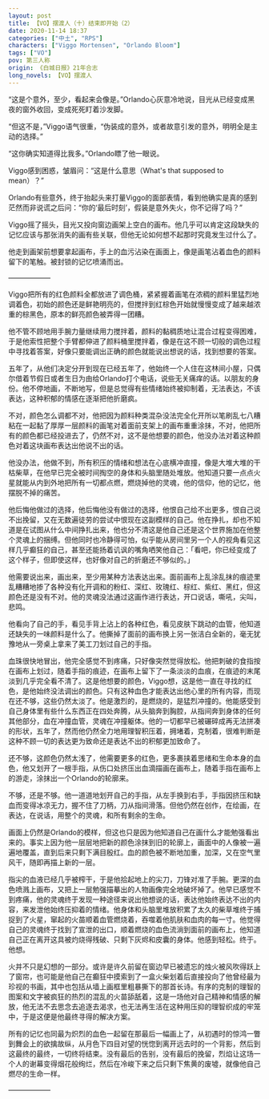 ```yaml
---
layout: post
title: 【VO】摆渡人（十）结束即开始（2）
date: 2020-11-14 18:37
categories: ["中土", "RPS"]
characters: ["Viggo Mortensen", "Orlando Bloom"]
tags: ["VO"]
pov: 第三人称
origin: 《白城日报》21年合志
long_novels: 【VO】摆渡人
---
```


“这是个意外，至少，看起来会像是。”Orlando心灰意冷地说，目光从已经变成黑夜的窗外收回，变成死死盯着沙发脚。

“但这不是，”Viggo语气很重，“伪装成的意外，或者故意引发的意外，明明全是主动的选择。”

“这你确实知道得比我多。”Orlando瞟了他一眼说。

Viggo感到困惑，皱眉问：“这是什么意思（What's that supposed to mean）？”

Orlando有些意外，终于抬起头来打量Viggo的面部表情，看到他确实是真的感到茫然而非说谎之后问：“你的‘最后时刻’，假装是意外失火，你不记得了吗？”

Viggo摇了摇头，目光又投向窗边画架上空白的画布。他几乎可以肯定这段缺失的记忆应该与那张消失的画有些关联，但他无论如何想不起那时究竟发生过什么了。

他走到画架前想要拿起画布，手上的血污沾染在画面上，像是画笔沾着血色的颜料留下的笔触。被封锁的记忆喷涌而出。

——————

Viggo把所有的红色颜料全都放进了调色桶，紧紧握着画笔在浓稠的颜料里猛烈地调着色，初始的颜色还是鲜艳明亮的，但搅拌到红棕色开始就慢慢变成了越来越浓重的棕黑色，原本的鲜亮颜色被弄得一团糟。

他不管不顾地用手腕力量继续用力搅拌着，颜料的黏稠质地让混合过程变得困难，于是他索性把整个手臂都伸进了颜料桶里搅拌着，像是在这不顾一切般的调色过程中寻找着答案，好像只要能调出正确的颜色就能说出想说的话，找到想要的答案。

五年了，从他们决定分开到现在已经五年了，他始终一个人住在这林间小屋，只偶尔借着节假日或者生日为由给Orlando打个电话，说些无关痛痒的话。以朋友的身份。他不停地画，不断地写，但是总觉得有些情绪始终被抑制着，无法表达，不该表达，这种积郁的情感在逐渐把他折磨疯。

不对，颜色怎么调都不对，他把因为颜料种类混杂没法完全化开所以笔刷乱七八糟粘在一起黏了厚厚一层颜料的画笔对着面前支架上的画布重重涂抹，不对，他把所有的颜色都已经投进去了，仍然不对，这不是他想要的颜色，他没办法对着这种颜色对着这块画布表达出他说不出的话。

他没办法，他做不到，所有积压的情绪和想法在心底横冲直撞，像是大堆大堆的干枯柴草，在他早已完全被时间掏空的身体和头脑里随处堆放。他知道只要一点点火星就能从内到外地把所有一切都点燃，燃烧掉他的灵魂，他的信仰，他的记忆，他摆脱不掉的痛苦。

他后悔他做过的选择，他后悔他没有做过的选择，他恨自己给不出更多，恨自己说不出挽留，又在无数遍徒劳的尝试中恨现在这副模样的自己。他在挣扎，却也不知道是在试图从什么中间挣扎出来，他也分不清这是他自己还是这个世界施加在他整个灵魂上的捆缚。但他同时也冷静得可怕，似乎能从房间里另一个人的视角看见这样几乎癫狂的自己，甚至还能扬着讥讽的嘴角哂笑他自己：「看吧，你已经变成了这个样子，但即使这样，也好像对自己的折磨还不够似的。」

他需要说出来，画出来，至少用某种方法表达出来。面前画布上乱涂乱抹的痕迹里乱糟糟地掺了各种没有化开调和的粉红、深红、玫瑰红、棕红、紫红、黑红，但这颜色还是没有不对。他的灵魂没法通过这画作进行表达，开口说话，嘶吼，尖叫，悲鸣。

他看向了自己的手，看见手背上沾上的各种红色，看见皮肤下跳动的血管，他知道还缺失的一味颜料是什么了。他撕掉了面前的画布换上另一张洁白全新的，毫无犹豫地从一旁桌上拿来了美工刀划过自己的手指。

血珠很快地冒出，他完全感觉不到疼痛，只好像突然觉得放松。他把刺破的食指按在画布上划过，随着手指的痕迹，在画布上留下了一条淡淡的血痕，在痕迹的末尾淡到几乎完全看不清了。这是他想要的颜色，Viggo想，这是他一直在寻找的红色，是他始终没法调出的颜色。只有这种血色才能表达出他心里的所有内容，而现在还不够，这些仍然太淡了。他是激烈的，是燃烧的，是猛烈冲撞的。他能感受到自己身体里有些什么东西正在四处奔腾，从头脑奔到胸腔，从指间奔到身体的任何其他部分，血在冲撞血管，灵魂在冲撞躯体。他的一切都早已被碾碎成再无法拼凑的形状，五年了，然而他仍然全力地用理智积压着，拥堵着，克制着，很难判断是这种不顾一切的表达更为致命还是表达不出的积郁更加致命了。

还不够，这颜色仍然太浅了，他需要更多的红色，更多裹挟着思绪和生命本身的血色，他又划开了一根手指，从伤口处挤压出血滴描画在画布上，随着手指在画布上的游走，涂抹出一个Orlando的轮廓来。

不够，还是不够。他一道道地划开自己的手指，从左手换到右手，手指因挤压和缺血而变得冰凉无力，握不住了刀柄，刀从指间滑落。但他仍然在创作，在绘画，在表达，在说话，用整个的灵魂，和所有剩余的生命。

画面上仍然是Orlando的模样，但这也只是因为他知道自己在画什么才能勉强看出来的。事实上因为他一层层地把新的颜色涂抹到旧的轮廓上，画面中的人像被一遍遍地覆盖，直到后来只剩下满目殷红。血的颜色被不断地加重，加深，又在空气里风干，随即再描上新的一层。

指尖的血液已经几乎被榨干，于是他拾起地上的尖刀，刀锋对准了手腕。更深的血色喷溅上画布，又把上一层勉强描摹出的人物画像完全地破坏掉了。他早已感觉不到疼痛，他的灵魂终于发现一种途径来说出他想说的话，表达他始终表达不出的内容，来发泄他始终压抑着的情绪。他身体和头脑里堆放积累了太久的柴草堆终于捕捉到了火星，窜起的火苗顺着血管燃烧着，吞噬着他肌肤和血肉的每一寸。他觉得自己的灵魂终于找到了宣泄的出口，顺着燃烧的血色流淌到面前的画布上，他知道自己正在离开这具被灼烧得残破、只剩下灰烬和皮囊的身体。他感到轻松。终于。他想。

火并不只是幻想的一部分。或许是许久前留在窗边早已被遗忘的烛火被风吹得跃上了窗帘，也可能是他自己在癫狂中摸索到了一盒火柴划着后直接投向了他曾经最为珍视的书画，其中也包括从墙上画框里粗暴撕下的那首长诗。有序的克制的理智的图案和文字被疯狂的热烈的混乱的火苗舔舐着，这是一场他对自己精神和情感的解放，他无法不去思念去追逐去渴求，也无法再生活在这种用压抑的理智织成的牢笼中，于是这便是他最终寻得的解决方案。

所有的记忆也同最为炽烈的血色一起留在那最后一幅画上了，从初遇时的惊鸿一瞥到舞会上的欲擒故纵，从月色下四目对望的恍惚到离开远去时的一个背影，然后到这最终的最终，一切终将结束。没有最后的告别，没有最后的挽留，烈焰让这场一个人的谢幕变得烟花般绚烂，然后在冷峻下来之后只剩下焦黄的废墟，就像他自己燃尽的生命一样。

——————
